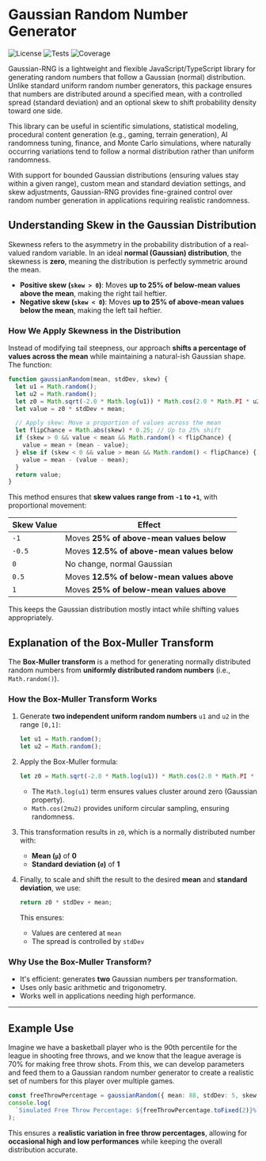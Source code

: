 # Gaussian Random Number Generator

![License](https://img.shields.io/badge/license-MIT-green.svg)
![Tests](https://github.com/SilverFox70/gaussian-rng/actions/workflows/test.yml/badge.svg)
![Coverage](https://img.shields.io/badge/coverage-100%25-brightgreen)

Gaussian-RNG is a lightweight and flexible JavaScript/TypeScript library for generating random numbers that follow a Gaussian (normal) distribution. Unlike standard uniform random number generators, this package ensures that numbers are distributed around a specified mean, with a controlled spread (standard deviation) and an optional skew to shift probability density toward one side.

This library can be useful in scientific simulations, statistical modeling, procedural content generation (e.g., gaming, terrain generation), AI randomness tuning, finance, and Monte Carlo simulations, where naturally occurring variations tend to follow a normal distribution rather than uniform randomness.

With support for bounded Gaussian distributions (ensuring values stay within a given range), custom mean and standard deviation settings, and skew adjustments, Gaussian-RNG provides fine-grained control over random number generation in applications requiring realistic randomness.

## **Understanding Skew in the Gaussian Distribution**

Skewness refers to the asymmetry in the probability distribution of a real-valued random variable. In an ideal **normal (Gaussian) distribution**, the skewness is **zero**, meaning the distribution is perfectly symmetric around the mean.

- **Positive skew (`skew > 0`)**: Moves **up to 25% of below-mean values above the mean**, making the right tail heftier.
- **Negative skew (`skew < 0`)**: Moves **up to 25% of above-mean values below the mean**, making the left tail heftier.

### **How We Apply Skewness in the Distribution**

Instead of modifying tail steepness, our approach **shifts a percentage of values across the mean** while maintaining a natural-ish Gaussian shape. The function:

```typescript
function gaussianRandom(mean, stdDev, skew) {
  let u1 = Math.random();
  let u2 = Math.random();
  let z0 = Math.sqrt(-2.0 * Math.log(u1)) * Math.cos(2.0 * Math.PI * u2);
  let value = z0 * stdDev + mean;

  // Apply skew: Move a proportion of values across the mean
  let flipChance = Math.abs(skew) * 0.25; // Up to 25% shift
  if (skew > 0 && value < mean && Math.random() < flipChance) {
    value = mean + (mean - value);
  } else if (skew < 0 && value > mean && Math.random() < flipChance) {
    value = mean - (value - mean);
  }
  return value;
}
```

This method ensures that **skew values range from `-1` to `+1`**, with proportional movement:

| Skew Value | Effect                                     |
| ---------- | ------------------------------------------ |
| `-1`       | Moves **25% of above-mean values below**   |
| `-0.5`     | Moves **12.5% of above-mean values below** |
| `0`        | No change, normal Gaussian                 |
| `0.5`      | Moves **12.5% of below-mean values above** |
| `1`        | Moves **25% of below-mean values above**   |

This keeps the Gaussian distribution mostly intact while shifting values appropriately.

## **Explanation of the Box-Muller Transform**

The **Box-Muller transform** is a method for generating normally distributed random numbers from **uniformly distributed random numbers** (i.e., `Math.random()`).

### **How the Box-Muller Transform Works**

1. Generate **two independent uniform random numbers** `u1` and `u2` in the range `[0,1]`:
   ```typescript
   let u1 = Math.random();
   let u2 = Math.random();
   ```
2. Apply the Box-Muller formula:

   ```typescript
   let z0 = Math.sqrt(-2.0 * Math.log(u1)) * Math.cos(2.0 * Math.PI * u2);
   ```

   - The `Math.log(u1)` term ensures values cluster around zero (Gaussian property).
   - `Math.cos(2πu2)` provides uniform circular sampling, ensuring randomness.

3. This transformation results in `z0`, which is a normally distributed number with:

   - **Mean (`μ`)** of **0**
   - **Standard deviation (`σ`)** of **1**

4. Finally, to scale and shift the result to the desired **mean** and **standard deviation**, we use:
   ```typescript
   return z0 * stdDev + mean;
   ```
   This ensures:
   - Values are centered at `mean`
   - The spread is controlled by `stdDev`

### **Why Use the Box-Muller Transform?**

- It's efficient: generates **two** Gaussian numbers per transformation.
- Uses only basic arithmetic and trigonometry.
- Works well in applications needing high performance.

---

## **Example Use**

Imagine we have a basketball player who is the 90th percentile for the league in shooting free throws, and we know that the league average is 70% for making free throw shots. From this, we can develop parameters and feed them to a Gaussian random number generator to create a realistic set of numbers for this player over multiple games.

```typescript
const freeThrowPercentage = gaussianRandom({ mean: 88, stdDev: 5, skew: -0.5 });
console.log(
  `Simulated Free Throw Percentage: ${freeThrowPercentage.toFixed(2)}%`
);
```

This ensures a **realistic variation in free throw percentages**, allowing for **occasional high and low performances** while keeping the overall distribution accurate.
